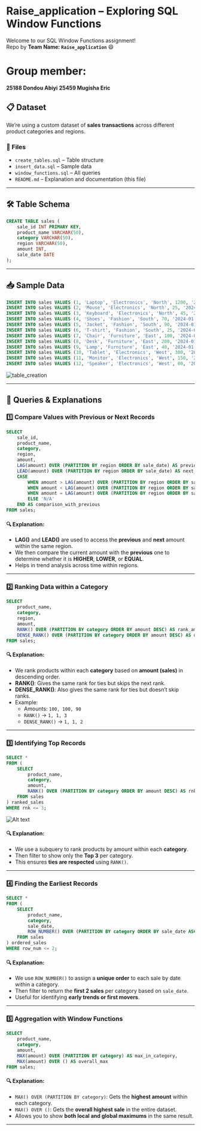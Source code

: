 

#  Raise_application – Exploring SQL Window Functions

Welcome to our SQL Window Functions assignment!  
Repo by **Team Name: `Raise_application`** 😄

# Group member:
**25188 Dondou Abiyi**
**25459 Mugisha Eric**

## 📋 Dataset

We’re using a custom dataset of **sales transactions** across different product categories and regions.

### 📁 Files
- `create_tables.sql` – Table structure
- `insert_data.sql` – Sample data
- `window_functions.sql` – All queries
- `README.md` – Explanation and documentation (this file)

---

## 🛠️ Table Schema

```sql
CREATE TABLE sales (
    sale_id INT PRIMARY KEY,
    product_name VARCHAR(50),
    category VARCHAR(50),
    region VARCHAR(50),
    amount INT,
    sale_date DATE
);
```

---

## 📥 Sample Data

```sql
INSERT INTO sales VALUES (1, 'Laptop', 'Electronics', 'North', 1200, '2024-01-10');
INSERT INTO sales VALUES (2, 'Mouse', 'Electronics', 'North', 25, '2024-01-11');
INSERT INTO sales VALUES (3, 'Keyboard', 'Electronics', 'North', 45, '2024-01-12');
INSERT INTO sales VALUES (4, 'Shoes', 'Fashion', 'South', 70, '2024-01-10');
INSERT INTO sales VALUES (5, 'Jacket', 'Fashion', 'South', 90, '2024-01-11');
INSERT INTO sales VALUES (6, 'T-shirt', 'Fashion', 'South', 25, '2024-01-13');
INSERT INTO sales VALUES (7, 'Chair', 'Furniture', 'East', 100, '2024-01-10');
INSERT INTO sales VALUES (8, 'Desk', 'Furniture', 'East', 200, '2024-01-11');
INSERT INTO sales VALUES (9, 'Lamp', 'Furniture', 'East', 40, '2024-01-12');
INSERT INTO sales VALUES (10, 'Tablet', 'Electronics', 'West', 300, '2024-01-10');
INSERT INTO sales VALUES (11, 'Monitor', 'Electronics', 'West', 150, '2024-01-11');
INSERT INTO sales VALUES (12, 'Speaker', 'Electronics', 'West', 80, '2024-01-12');
```
![table_creation](https://github.com/user-attachments/assets/bbba4e77-82ca-4d04-9fce-6958cd0b4718)

---

## 🧪 Queries & Explanations

### 1️⃣ Compare Values with Previous or Next Records

```sql
SELECT 
    sale_id,
    product_name,
    category,
    region,
    amount,
    LAG(amount) OVER (PARTITION BY region ORDER BY sale_date) AS previous_amount,
    LEAD(amount) OVER (PARTITION BY region ORDER BY sale_date) AS next_amount,
    CASE
        WHEN amount > LAG(amount) OVER (PARTITION BY region ORDER BY sale_date) THEN 'HIGHER'
        WHEN amount < LAG(amount) OVER (PARTITION BY region ORDER BY sale_date) THEN 'LOWER'
        WHEN amount = LAG(amount) OVER (PARTITION BY region ORDER BY sale_date) THEN 'EQUAL'
        ELSE 'N/A'
    END AS comparison_with_previous
FROM sales;
```

#### 🔍 Explanation:
- **LAG()** and **LEAD()** are used to access the **previous** and **next** amount within the same region.
- We then compare the current amount with the **previous** one to determine whether it is **HIGHER**, **LOWER**, or **EQUAL**.
- Helps in trend analysis across time within regions.

---

### 2️⃣ Ranking Data within a Category

```sql
SELECT 
    product_name,
    category,
    region,
    amount,
    RANK() OVER (PARTITION BY category ORDER BY amount DESC) AS rank_amount,
    DENSE_RANK() OVER (PARTITION BY category ORDER BY amount DESC) AS dense_rank_amount
FROM sales;
```

#### 🔍 Explanation:
- We rank products within each **category** based on **amount (sales)** in descending order.
- **RANK()**: Gives the same rank for ties but skips the next rank.
- **DENSE_RANK()**: Also gives the same rank for ties but doesn’t skip ranks.
- Example:
  - Amounts: `100, 100, 90`
  - `RANK()` → `1, 1, 3`
  - `DENSE_RANK()` → `1, 1, 2`

---

### 3️⃣ Identifying Top Records

```sql
SELECT *
FROM (
    SELECT 
        product_name,
        category,
        amount,
        RANK() OVER (PARTITION BY category ORDER BY amount DESC) AS rnk
    FROM sales
) ranked_sales
WHERE rnk <= 3;
```
![Alt text](https://github.com/user-attachments/assets/610e8e55-5c03-4208-86f4-f2b6ca06a43a)

#### 🔍 Explanation:
- We use a subquery to rank products by amount within each **category**.
- Then filter to show only the **Top 3** per category.
- This ensures **ties are respected** using `RANK()`.

---

### 4️⃣ Finding the Earliest Records

```sql
SELECT *
FROM (
    SELECT 
        product_name,
        category,
        sale_date,
        ROW_NUMBER() OVER (PARTITION BY category ORDER BY sale_date ASC) AS row_num
    FROM sales
) ordered_sales
WHERE row_num <= 2;
```

#### 🔍 Explanation:
- We use `ROW_NUMBER()` to assign a **unique order** to each sale by date within a category.
- Then filter to return the **first 2 sales** per category based on `sale_date`.
- Useful for identifying **early trends or first movers**.

---

### 5️⃣ Aggregation with Window Functions

```sql
SELECT 
    product_name,
    category,
    amount,
    MAX(amount) OVER (PARTITION BY category) AS max_in_category,
    MAX(amount) OVER () AS overall_max
FROM sales;
```

#### 🔍 Explanation:
- `MAX() OVER (PARTITION BY category)`: Gets the **highest amount** within each category.
- `MAX() OVER ()`: Gets the **overall highest sale** in the entire dataset.
- Allows you to show **both local and global maximums** in the same result.

---

